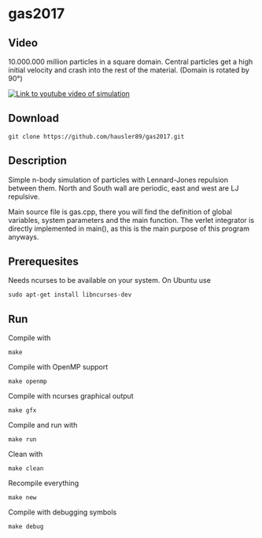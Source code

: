 # gas2017

## Video

10.000.000 million particles in a square domain. Central particles get a high initial velocity and crash into the rest of the material. (Domain is rotated by 90°)

[![Link to youtube video of simulation](https://img.youtube.com/vi/2xDZQ5mNiv8/0.jpg)](https://www.youtube.com/watch?v=2xDZQ5mNiv8)

## Download
    git clone https://github.com/hausler89/gas2017.git
    
## Description
Simple n-body simulation of particles with Lennard-Jones repulsion between them.
North and South wall are periodic, east and west are LJ repulsive.

Main source file is gas.cpp, there you will find the definition of global variables, system parameters and the main function. The verlet integrator is directly implemented in main(), as this is the main purpose of this program anyways.

## Prerequesites

Needs ncurses to be available on your system. On Ubuntu use

    sudo apt-get install libncurses-dev

## Run
Compile with

	make

Compile with OpenMP support

	make openmp

Compile with ncurses graphical output

	make gfx
	
Compile and run with

	make run
	
Clean with

	make clean
	
Recompile everything

	make new
	
Compile with debugging symbols

	make debug
